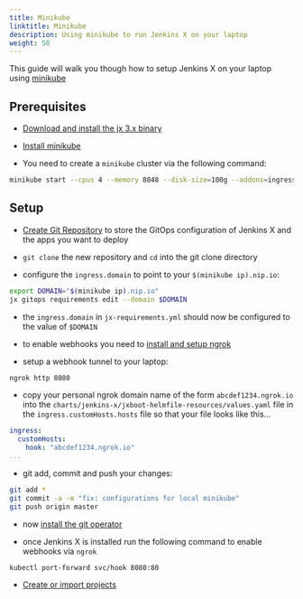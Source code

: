 ```yaml
---
title: Minikube
linktitle: Minikube
description: Using minikube to run Jenkins X on your laptop
weight: 50
---
```



This guide will walk you though how to setup Jenkins X on your laptop using [minikube](https://kubernetes.io/docs/tasks/tools/install-minikube/)

## Prerequisites

* [Download and install the jx 3.x binary](/docs/v3/guides/jx3/)
 
* [Install minikube](https://kubernetes.io/docs/tasks/tools/install-minikube/)

* You need to create a `minikube` cluster via the following command:

```bash
minikube start --cpus 4 --memory 8048 --disk-size=100g --addons=ingress --vm=true
```
 
## Setup

*  <a href="https://github.com/jx3-gitops-repositories/jx3-minikube-vault/generate" target="github" class="btn bg-primary text-light">Create Git Repository</a> to store the GitOps configuration of Jenkins X and the apps you want to deploy

* `git clone` the new repository and `cd` into the git clone directory

* configure the `ingress.domain` to point to your `$(minikube ip).nip.io`:

```bash 
export DOMAIN="$(minikube ip).nip.io"
jx gitops requirements edit --domain $DOMAIN
```

* the `ingress.domain` in `jx-requirements.yml` should now be configured to the value of `$DOMAIN`

* to enable webhooks you need to [install and setup ngrok](https://ngrok.com/)

* setup a webhook tunnel to your laptop:

```bash 
ngrok http 8080
``` 
  
* copy your personal ngrok domain name of the form `abcdef1234.ngrok.io` into the `charts/jenkins-x/jxboot-helmfile-resources/values.yaml` file in the `ingress.customHosts.hosts` file so that your file looks like this...

```yaml 
ingress:
  customHosts:
    hook: "abcdef1234.ngrok.io"
...
```

* git add, commit and push your changes:

```bash
git add *
git commit -a -m "fix: configurations for local minikube"
git push origin master 
``` 

* now [install the git operator](/docs/v3/guides/operator/)

* once Jenkins X is installed run the following command to enable webhooks via `ngrok`

```bash   
kubectl port-forward svc/hook 8080:80
``` 

*  <a href="/docs/v3/create-project/" class="btn bg-primary text-light">Create or import projects</a> 



